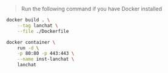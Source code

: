 > Run the following command if you have Docker installed

```bash
docker build . \
    --tag lanchat \
    --file ./Dockerfile

docker container \
    run -d \
    -p 80:80 -p 443:443 \
    --name inst-lanchat \
    lanchat
```

